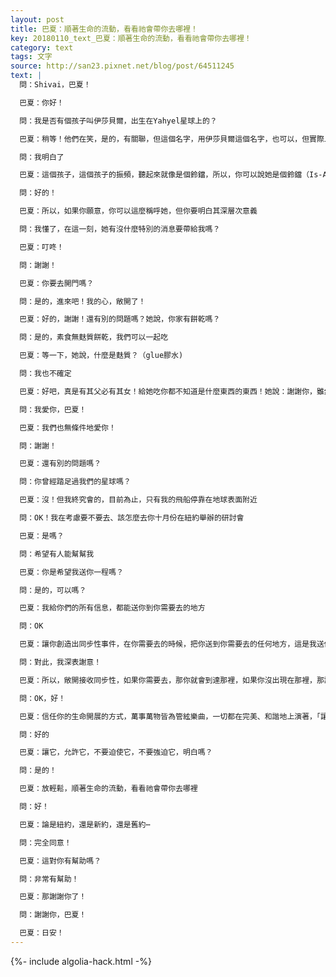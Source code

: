 ```yaml
---
layout: post
title: 巴夏：順著生命的流動，看看祂會帶你去哪裡！
key: 20180110_text_巴夏：順著生命的流動，看看祂會帶你去哪裡！
category: text
tags: 文字
source: http://san23.pixnet.net/blog/post/64511245
text: |
  問：Shivai，巴夏！

  巴夏：你好！

  問：我是否有個孩子叫伊莎貝爾，出生在Yahyel星球上的？

  巴夏：稍等！他們在笑，是的，有關聯，但這個名字，用伊莎貝爾這個名字，也可以，但實際上，這不是個名字

  問：我明白了

  巴夏：這個孩子，這個孩子的振頻，聽起來就像是個鈴鐺，所以，你可以說她是個鈴鐺（Is-A-Belle)

  問：好的！

  巴夏：所以，如果你願意，你可以這麼稱呼她，但你要明白其深層次意義

  問：我懂了，在這一刻，她有沒什麼特別的消息要帶給我嗎？

  巴夏：叮咚！

  問：謝謝！

  巴夏：你要去開門嗎？

  問：是的，進來吧！我的心，敞開了！

  巴夏：好的，謝謝！還有別的問題嗎？她說，你家有餅乾嗎？

  問：是的，素食無麩質餅乾，我們可以一起吃

  巴夏：等一下，她說，什麼是麩質？（glue膠水)

  問：我也不確定

  巴夏：好吧，真是有其父必有其女！給她吃你都不知道是什麼東西的東西！她說：謝謝你，雖然沒有麩質可吃，雖然你也不知道為什麼

  問：我愛你，巴夏！

  巴夏：我們也無條件地愛你！

  問：謝謝！

  巴夏：還有別的問題嗎？

  問：你曾經踏足過我們的星球嗎？

  巴夏：沒！但我終究會的，目前為止，只有我的飛船停靠在地球表面附近

  問：OK！我在考慮要不要去、該怎麼去你十月份在紐約舉辦的研討會

  巴夏：是嗎？

  問：希望有人能幫幫我

  巴夏：你是希望我送你一程嗎？

  問：是的，可以嗎？

  巴夏：我給你們的所有信息，都能送你到你需要去的地方

  問：OK

  巴夏：讓你創造出同步性事件，在你需要去的時候，把你送到你需要去的任何地方，這是我送你們的方式

  問：對此，我深表謝意！

  巴夏：所以，敞開接收同步性，如果你需要去，那你就會到達那裡，如果你沒出現在那裡，那說明你不需要去

  問：OK，好！

  巴夏：信任你的生命開展的方式，萬事萬物皆為管絃樂曲，一切都在完美、和諧地上演著，「讓」每個音符敲打在該是的位置，你不需要「使」它們敲打，你只需要保持在你的最高興奮的狀態，如果這種狀態包括：你會在XX時候出現在XX地方，那根據其定義，事情將會如此發展

  問：好的

  巴夏：讓它，允許它，不要迫使它，不要強迫它，明白嗎？

  問：是的！

  巴夏：放輕鬆，順著生命的流動，看看祂會帶你去哪裡

  問：好！

  巴夏：論是紐約，還是新約，還是舊約⋯

  問：完全同意！

  巴夏：這對你有幫助嗎？

  問：非常有幫助！

  巴夏：那謝謝你了！

  問：謝謝你，巴夏！

  巴夏：日安！
---
```


{%- include algolia-hack.html -%}
